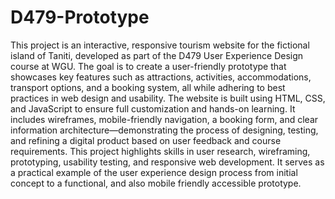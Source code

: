# D479-Prototype
This project is an interactive, responsive tourism website for the fictional island of Taniti, developed as part of the D479 User Experience Design course at WGU. The goal is to create a user-friendly prototype that showcases key features such as attractions, activities, accommodations, transport options, and a booking system, all while adhering to best practices in web design and usability.
The website is built using HTML, CSS, and JavaScript to ensure full customization and hands-on learning. It includes wireframes, mobile-friendly navigation, a booking form, and clear information architecture—demonstrating the process of designing, testing, and refining a digital product based on user feedback and course requirements.
This project highlights skills in user research, wireframing, prototyping, usability testing, and responsive web development. It serves as a practical example of the user experience design process from initial concept to a functional, and also mobile friendly accessible prototype.
